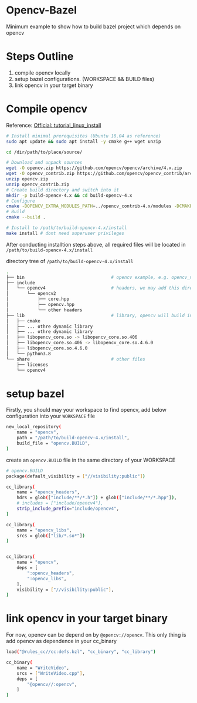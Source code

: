 # Opencv-Bazel
Minimum example to show how to build bazel project which depends on opencv

# Steps Outline

1. compile opencv locally
2. setup bazel configurations. (WORKSPACE && BUILD files)
3. link opencv in your target binary


# Compile opencv
Reference: [Official: tutorial_linux_install](https://docs.opencv.org/4.x/d7/d9f/tutorial_linux_install.html)

```bash
# Install minimal prerequisites (Ubuntu 18.04 as reference)
sudo apt update && sudo apt install -y cmake g++ wget unzip

cd /dir/path/to/place/source/

# Download and unpack sources
wget -O opencv.zip https://github.com/opencv/opencv/archive/4.x.zip
wget -O opencv_contrib.zip https://github.com/opencv/opencv_contrib/archive/4.x.zip
unzip opencv.zip
unzip opencv_contrib.zip
# Create build directory and switch into it
mkdir -p build-opencv-4.x && cd build-opencv-4.x
# Configure
cmake -DOPENCV_EXTRA_MODULES_PATH=../opencv_contrib-4.x/modules -DCMAKE_INSTALL_PREFIX=.local ../opencv-4.x
# Build
cmake --build .

# Install to /path/to/build-opencv-4.x/install
make install # dont need superuser privileges
```

After conducting installtion steps above, all required files will be located in `/path/to/build-opencv-4.x/install`

directory tree of `/path/to/build-opencv-4.x/install`
```bash
.
├── bin                                 # opencv example, e.g. opencv_version
├── include                             
│   └── opencv4                         # headers, we may add this directory to header search path
│       └── opencv2
│           ├── core.hpp
│           ├── opencv.hpp
│           └── other headers
├── lib                                 # library, opencv will build in dinamic mode by default
│   ├── cmake
│   ├── ... othre dynamic library
│   ├── ... othre dynamic library
│   ├── libopencv_core.so -> libopencv_core.so.406
│   ├── libopencv_core.so.406 -> libopencv_core.so.4.6.0
│   ├── libopencv_core.so.4.6.0
│   └── python3.8
└── share                               # other files
    ├── licenses
    └── opencv4

```

# setup bazel

Firstly, you should may your workspace to find opencv, add below configuration into your `WORKSPACE` file

```bash
new_local_repository(
    name = "opencv",
    path = "/path/to/build-opencv-4.x/install",
    build_file = "opencv.BUILD", 
)

```

create an `opencv.BUILD` file in the same directory of your WORKSPACE

```bash
# opencv.BUILD
package(default_visibility = ["//visibility:public"])

cc_library(
    name = "opencv_headers",
    hdrs = glob(["include/**/*.h"]) + glob(["include/**/*.hpp"]),
    # includes = ["include/opencv4"],
    strip_include_prefix="include/opencv4",
)

cc_library(
    name = "opencv_libs",
    srcs = glob(["lib/*.so*"])
)


cc_library(
    name = "opencv",
    deps = [
        ":opencv_headers",
        ":opencv_libs",
    ],
    visibility = ["//visibility:public"],
)
```

# link opencv in your target binary
For now, opencv can be depend on by `@opencv://opencv`.
This only thing is add opencv as dependence in your cc_binary
```bash
load("@rules_cc//cc:defs.bzl", "cc_binary", "cc_library")

cc_binary(
    name = "WriteVideo",
    srcs = ["WriteVideo.cpp"],
    deps = [
        "@opencv//:opencv",
    ]
)

```
